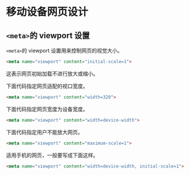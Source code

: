 # 移动设备网页设计

## `<meta>`的 viewport 设置

`<meta>`的 viewport 设置用来控制网页的视觉大小。

```html
<meta name="viewport" content="initial-scale=1">
```

这表示网页初始加载不进行放大或缩小。

下面代码指定网页适配的视口宽度。

```html
<meta name="viewport" content="width=320">
```

下面代码指定网页宽度为设备宽度。

```html
<meta name="viewport" content="width=device-width">
```

下面代码指定用户不能放大网页。

```html
<meta name="viewport" content="maximum-scale=1">
```

适用手机的网页，一般要写成下面这样。

```html
<meta name="viewport" content="width=device-width, initial-scale=1">
```



